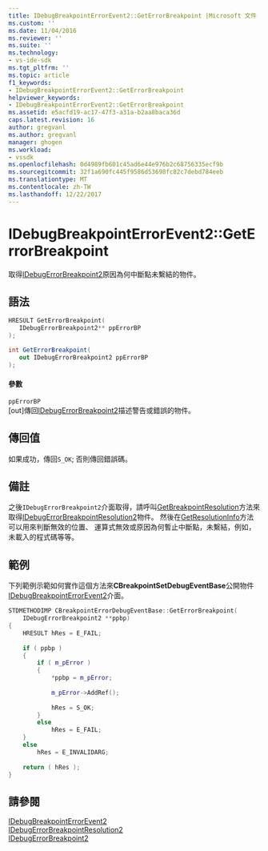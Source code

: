 ```yaml
---
title: IDebugBreakpointErrorEvent2::GetErrorBreakpoint |Microsoft 文件
ms.custom: ''
ms.date: 11/04/2016
ms.reviewer: ''
ms.suite: ''
ms.technology:
- vs-ide-sdk
ms.tgt_pltfrm: ''
ms.topic: article
f1_keywords:
- IDebugBreakpointErrorEvent2::GetErrorBreakpoint
helpviewer_keywords:
- IDebugBreakpointErrorEvent2::GetErrorBreakpoint
ms.assetid: e5acfd19-ac17-47f3-a31a-b2aa8baca36d
caps.latest.revision: 16
author: gregvanl
ms.author: gregvanl
manager: ghogen
ms.workload:
- vssdk
ms.openlocfilehash: 0d4989fb601c45ad6e44e976b2c68756335ecf9b
ms.sourcegitcommit: 32f1a690fc445f9586d53698fc82c7debd784eeb
ms.translationtype: MT
ms.contentlocale: zh-TW
ms.lasthandoff: 12/22/2017
---
```

# <a name="idebugbreakpointerrorevent2geterrorbreakpoint"></a>IDebugBreakpointErrorEvent2::GetErrorBreakpoint
取得[IDebugErrorBreakpoint2](../../../extensibility/debugger/reference/idebugerrorbreakpoint2.md)原因為何中斷點未繫結的物件。  
  
## <a name="syntax"></a>語法  
  
```cpp  
HRESULT GetErrorBreakpoint(   
   IDebugErrorBreakpoint2** ppErrorBP  
);  
```  
  
```csharp  
int GetErrorBreakpoint(   
   out IDebugErrorBreakpoint2 ppErrorBP  
);  
```  
  
#### <a name="parameters"></a>參數  
 `ppErrorBP`  
 [out]傳回[IDebugErrorBreakpoint2](../../../extensibility/debugger/reference/idebugerrorbreakpoint2.md)描述警告或錯誤的物件。  
  
## <a name="return-value"></a>傳回值  
 如果成功，傳回`S_OK`; 否則傳回錯誤碼。  
  
## <a name="remarks"></a>備註  
 之後`IDebugErrorBreakpoint2`介面取得，請呼叫[GetBreakpointResolution](../../../extensibility/debugger/reference/idebugerrorbreakpoint2-getbreakpointresolution.md)方法來取得[IDebugErrorBreakpointResolution2](../../../extensibility/debugger/reference/idebugerrorbreakpointresolution2.md)物件。 然後在[GetResolutionInfo](../../../extensibility/debugger/reference/idebugerrorbreakpointresolution2-getresolutioninfo.md)方法可以用來判斷無效的位置、 運算式無效或原因為何暫止中斷點，未繫結，例如，未載入的程式碼等等。  
  
## <a name="example"></a>範例  
 下列範例示範如何實作這個方法來**CBreakpointSetDebugEventBase**公開物件[IDebugBreakpointErrorEvent2](../../../extensibility/debugger/reference/idebugbreakpointerrorevent2.md)介面。  
  
```cpp  
STDMETHODIMP CBreakpointErrorDebugEventBase::GetErrorBreakpoint(  
    IDebugErrorBreakpoint2 **ppbp)  
{  
    HRESULT hRes = E_FAIL;  
  
    if ( ppbp )  
    {  
        if ( m_pError )  
        {  
            *ppbp = m_pError;  
  
            m_pError->AddRef();  
  
            hRes = S_OK;  
        }  
        else  
            hRes = E_FAIL;  
    }  
    else  
        hRes = E_INVALIDARG;  
  
    return ( hRes );  
}  
```  
  
## <a name="see-also"></a>請參閱  
 [IDebugBreakpointErrorEvent2](../../../extensibility/debugger/reference/idebugbreakpointerrorevent2.md)   
 [IDebugErrorBreakpointResolution2](../../../extensibility/debugger/reference/idebugerrorbreakpointresolution2.md)   
 [IDebugErrorBreakpoint2](../../../extensibility/debugger/reference/idebugerrorbreakpoint2.md)